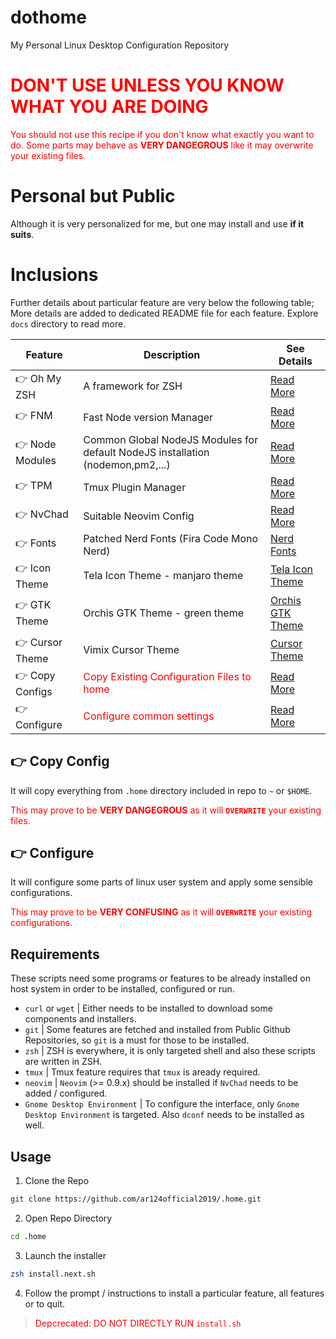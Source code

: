 # dothome
My Personal Linux Desktop Configuration Repository

# <span style="color: red">DON'T USE UNLESS YOU KNOW WHAT YOU ARE DOING</span>
<span style="color: red">You should not use this recipe if you don't know what exactly you want to do. Some parts may behave as **VERY DANGEGROUS** like it may overwrite your existing files.</span>

# Personal but Public
Although it is very personalized for me, but one may install and use **if it suits**.

# Inclusions
Further details about particular feature are very below the following table; More details are added to dedicated README file for each feature. Explore `docs` directory to read more. 

| Feature | Description | See Details
| ------- | ----------- | -----------
| 👉 Oh My ZSH | A framework for ZSH | [Read More](./ohmyzsh.md)
| 👉 FNM | Fast Node version Manager | [Read More](./fnm.md)
| 👉 Node Modules | Common Global NodeJS Modules for default NodeJS installation (nodemon,pm2,...) | [Read More](./node-modules.md)
| 👉 TPM | Tmux Plugin Manager | [Read More](./tpm.md)
| 👉 NvChad | Suitable Neovim Config | [Read More](./nvchad.md)
| 👉 Fonts | Patched Nerd Fonts (Fira Code Mono Nerd) | [Nerd Fonts](https://github.com/ryanoasis/nerd-fonts)
| 👉 Icon Theme | Tela Icon Theme - manjaro theme | [Tela Icon Theme](https://github.com/vinceliuice/Tela-icon-theme)
| 👉 GTK Theme | Orchis GTK Theme - green theme | [Orchis GTK Theme](https://github.com/vinceliuice/Orchis-theme/)
| 👉 Cursor Theme | Vimix Cursor Theme | [Cursor Theme](https://github.com/vinceliuice/Vimix-cursors)
| 👉 Copy Configs | <span style="color: red">Copy Existing Configuration Files to home</span> | [Read More](./copy.md)
| 👉 Configure | <span style="color: red">Configure common settings</span> | [Read More](./configure.md)

## 👉 Copy Config
It will copy everything from `.home` directory included in repo to `~` or `$HOME`.

<span style="color: red">This may prove to be **VERY DANGEGROUS** as it will **`OVERWRITE`** your existing files.</span>

## 👉 Configure 
It will configure some parts of linux user system and apply some sensible configurations.

<span style="color: red">This may prove to be **VERY CONFUSING** as it will **`OVERWRITE`** your existing configurations.

## Requirements
These scripts need some programs or features to be already installed on host system in order to be installed, configured or run.

- `curl` or `wget` | Either needs to be installed to download some components and installers.
- `git` | Some features are fetched and installed from Public Github Repositories, so `git` is a must for those to be installed.
- `zsh` | ZSH is everywhere, it is only targeted shell and also these scripts are written in ZSH.
- `tmux` | Tmux feature requires that `tmux` is aready required.
- `neovim` | `Neovim` (>= 0.9.x) should be installed if `NvChad` needs to be added / configured.
- `Gnome Desktop Environment` | To configure the interface, only `Gnome Desktop Environment` is targeted. Also `dconf` needs to be installed as well.

## Usage
1. Clone the Repo
```zsh
git clone https://github.com/ar124official2019/.home.git
```

2. Open Repo Directory
```zsh
cd .home
```

3. Launch the installer
```zsh
zsh install.next.sh
```

4. Follow the prompt / instructions to install a particular feature, all features or to quit.

> <span style="color:red">Depcrecated: DO NOT DIRECTLY RUN `install.sh`</span>